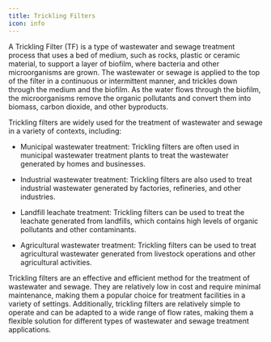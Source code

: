 ```yaml
---
title: Trickling Filters
icon: info
---
```


A Trickling Filter (TF) is a type of wastewater and sewage treatment process that uses a bed of medium, such as rocks, plastic or ceramic material, to support a layer of biofilm, where bacteria and other microorganisms are grown. The wastewater or sewage is applied to the top of the filter in a continuous or intermittent manner, and trickles down through the medium and the biofilm. As the water flows through the biofilm, the microorganisms remove the organic pollutants and convert them into biomass, carbon dioxide, and other byproducts.

Trickling filters are widely used for the treatment of wastewater and sewage in a variety of contexts, including:

- Municipal wastewater treatment: Trickling filters are often used in municipal wastewater treatment plants to treat the wastewater generated by homes and businesses.

- Industrial wastewater treatment: Trickling filters are also used to treat industrial wastewater generated by factories, refineries, and other industries.

- Landfill leachate treatment: Trickling filters can be used to treat the leachate generated from landfills, which contains high levels of organic pollutants and other contaminants.

- Agricultural wastewater treatment: Trickling filters can be used to treat agricultural wastewater generated from livestock operations and other agricultural activities.

Trickling filters are an effective and efficient method for the treatment of wastewater and sewage. They are relatively low in cost and require minimal maintenance, making them a popular choice for treatment facilities in a variety of settings. Additionally, trickling filters are relatively simple to operate and can be adapted to a wide range of flow rates, making them a flexible solution for different types of wastewater and sewage treatment applications.